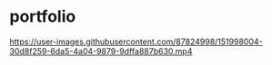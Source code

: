 # portfolio

https://user-images.githubusercontent.com/87824998/151998004-30d8f259-6da5-4a04-9879-9dffa887b630.mp4

